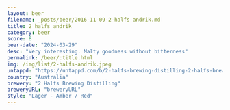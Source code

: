 ```yaml
---
layout: beer
filename: _posts/beer/2016-11-09-2-halfs-andrik.md
title: 2 halfs andrik
category: beer
score: 8
beer-date: "2024-03-29"
desc: "Very interesting. Malty goodness without bitterness"
permalink: /beer/:title.html
img: /img/list/2-halfs-andrik.jpeg
untappd: "https://untappd.com/b/2-halfs-brewing-distilling-2-halfs-brewing-distilling-andrk/5613044"
country: "Australia"
brewery: "2 Halfs Brewing Distilling"
breweryURL: "breweryURL"
style: "Lager - Amber / Red"
---
```

